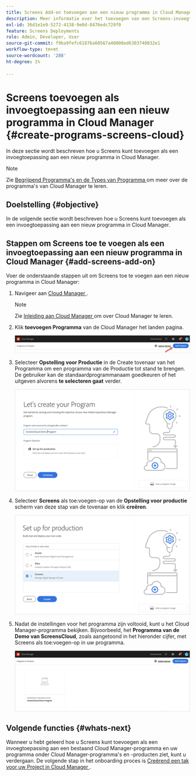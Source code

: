 ```yaml
---
title: Screens Add-on toevoegen aan een nieuw programma in Cloud Manager
description: Meer informatie over het toevoegen van een Screens-invoegtoepassing aan een nieuw programma in Cloud Manager for Screens as a Cloud Service.
exl-id: 36d1e1e9-5272-4138-9e0d-8476edc729f0
feature: Screens Deployments
role: Admin, Developer, User
source-git-commit: f9ba9fefc61876a60567a40000ed6303740032e1
workflow-type: tm+mt
source-wordcount: '288'
ht-degree: 1%

---
```


# Screens toevoegen als invoegtoepassing aan een nieuw programma in Cloud Manager {#create-programs-screens-cloud}

In deze sectie wordt beschreven hoe u Screens kunt toevoegen als een invoegtoepassing aan een nieuw programma in Cloud Manager.

>[!NOTE]
>Zie [ Begrijpend Programma&#39;s en de Types van Programma ](https://experienceleague.adobe.com/docs/experience-manager-cloud-service/content/implementing/using-cloud-manager/programs/program-types.html) om meer over de programma&#39;s van Cloud Manager te leren.

## Doelstelling {#objective}

In de volgende sectie wordt beschreven hoe u Screens kunt toevoegen als een invoegtoepassing aan een nieuw programma in Cloud Manager.

## Stappen om Screens toe te voegen als een invoegtoepassing aan een nieuw programma in Cloud Manager {#add-screens-add-on}

Voer de onderstaande stappen uit om Screens toe te voegen aan een nieuw programma in Cloud Manager:

1. Navigeer aan [ Cloud Manager ](https://my.cloudmanager.adobe.com/).

   >[!NOTE]
   >Zie [ Inleiding aan Cloud Manager ](https://experienceleague.adobe.com/docs/experience-manager-cloud-service/content/onboarding/journey/cloud-manager.html) om over Cloud Manager te leren.

1. Klik **toevoegen Programma** van de Cloud Manager het landen pagina.

   ![afbeelding](/help/screens-cloud/assets/onboarding/onboard-screens-addon1.png)

1. Selecteer **Opstelling voor Productie** in de Create tovenaar van het Programma om een programma van de Productie tot stand te brengen. De gebruiker kan de standaardprogrammanaam goedkeuren of het uitgeven alvorens **te selecteren gaat** verder.

   ![afbeelding](/help/screens-cloud/assets/onboarding/onboard-screens-addon2.png)

1. Selecteer **Screens** als toe:voegen-op van de **Opstelling voor productie** scherm van deze stap van de tovenaar en klik **creëren**.

   ![afbeelding](/help/screens-cloud/assets/onboarding/onboard-screens-addon3.png)

1. Nadat de instellingen voor het programma zijn voltooid, kunt u het Cloud Manager-programma bekijken. Bijvoorbeeld, het **Programma van de Demo van ScreensCloud**, zoals aangetoond in het hieronder cijfer, met Screens als toe:voegen-op in uw programma.

   ![afbeelding](/help/screens-cloud/assets/onboarding/onboard-screens-addon4.png)

## Volgende functies {#whats-next}

Wanneer u hebt geleerd hoe u Screens kunt toevoegen als een invoegtoepassing aan een bestaand Cloud Manager-programma en uw programma onder Cloud Manager-programma&#39;s en -producten ziet, kunt u verdergaan. De volgende stap in het onboarding proces is [ Creërend een tak voor uw Project in Cloud Manager ](/help/screens-cloud/onboarding-screens-cloud/creating-a-branch.md).

